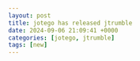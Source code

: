 ```yaml
---
layout: post
title: jotego has released jtrumble
date: 2024-09-06 21:09:41 +0000
categories: [jotego, jtrumble]
tags: [new]
---
```


